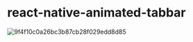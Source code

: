 # react-native-animated-tabbar


![9f4f10c0a26bc3b87cb28f029edd8d85](https://user-images.githubusercontent.com/58740404/137178482-28d85bab-ff5a-4663-938d-5f9335d1b7c7.gif)
